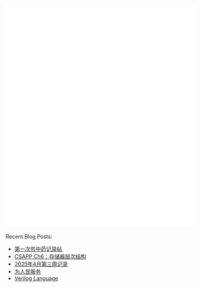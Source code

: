 ![Metrics](/github-metrics.svg)
---
Recent Blog Posts:
<!-- BLOG-POST-LIST:START -->
- [第一次煎中药记录帖](https://salvely.github.io/%E7%AC%AC%E4%B8%80%E6%AC%A1%E7%9C%8B%E4%B8%AD%E5%8C%BB%E5%8F%8A%E7%85%8E%E4%B8%AD%E8%8D%AF%E8%AE%B0%E5%BD%95%E5%B8%96/)
- [CSAPP Ch6：存储器层次结构](https://salvely.github.io/ch6/)
- [2025年4月第三周记录](https://salvely.github.io/2025%E5%B9%B44%E6%9C%88%E7%AC%AC%E4%B8%89%E5%91%A8%E8%AE%B0%E5%BD%95/)
- [为人民服务](https://salvely.github.io/%E4%B8%BA%E4%BA%BA%E6%B0%91%E6%9C%8D%E5%8A%A1/)
- [Verilog Language](https://salvely.github.io/verilog-language/)
<!-- BLOG-POST-LIST:END -->
